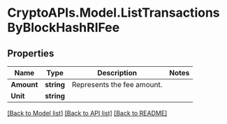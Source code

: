 # CryptoAPIs.Model.ListTransactionsByBlockHashRIFee

## Properties

Name | Type | Description | Notes
------------ | ------------- | ------------- | -------------
**Amount** | **string** | Represents the fee amount. | 
**Unit** | **string** |  | 

[[Back to Model list]](../README.md#documentation-for-models) [[Back to API list]](../README.md#documentation-for-api-endpoints) [[Back to README]](../README.md)

